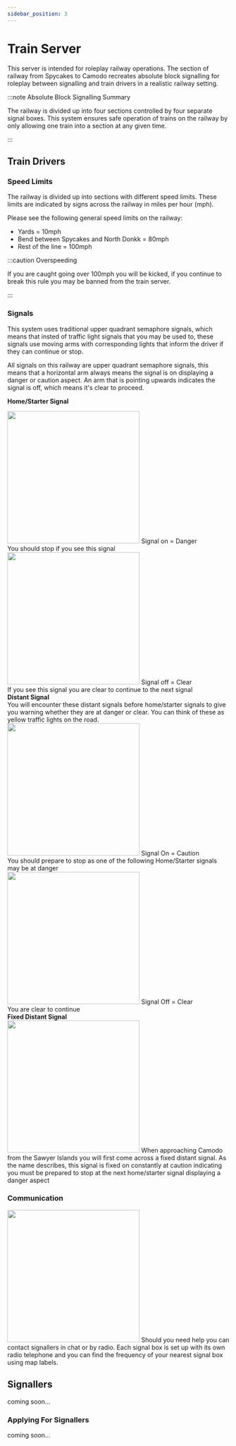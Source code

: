 ```yaml
---
sidebar_position: 3
---
```


# Train Server

This server is intended for roleplay railway operations. The section of railway from Spycakes to Camodo recreates absolute block signalling for roleplay between signalling and train drivers in a realistic railway setting.

:::note Absolute Block Signalling Summary

The railway is divided up into four sections controlled by four separate signal boxes. This system ensures safe operation of trains on the railway by only allowing one train into a section at any given time.

:::

## Train Drivers

### Speed Limits

The railway is divided up into sections with different speed limits. These limits are indicated by signs across the railway in miles per hour (mph).

Please see the following general speed limits on the railway:
- Yards = 10mph
- Bend between Spycakes and North Donkk = 80mph
- Rest of the line = 100mph

:::caution Overspeeding

If you are caught going over 100mph you will be kicked, if you continue to break this rule you may be banned from the train server.

:::

### Signals
This system uses traditional upper quadrant semaphore signals, which means that insted of traffic light signals that you may be used to, these signals use moving arms with corresponding lights that inform the driver if they can continue or stop.

All signals on this railway are upper quadrant semaphore signals, this means that a horizontal arm always means the signal is on displaying a danger or caution aspect. An arm that is pointing upwards indicates the signal is off, which means it's clear to proceed.

<b>Home/Starter Signal</b>

<div class="flex-vcenter mb-1">
    <img src="/img/trainsrv/trainsrvredsignal.png" width="300px"/>
    Signal on = Danger<br/>
    You should stop if you see this signal
  </div>
  <div class="flex-vcenter mb-1">
    <img src="/img/trainsrv/trainsrvgreensignal.png" width="300px"/>
    Signal off = Clear<br/>
    If you see this signal you are clear to continue to the next signal
  </div>
<b>Distant Signal</b><br/> You will encounter these distant signals before home/starter signals to give you warning whether they are at danger or clear. You can think of these as yellow traffic lights on the road.
  <div class="flex-vcenter mb-1">
    <img src="/img/trainsrv/trainsrvyellowsignal1.png" width="300px"/>
    Signal On = Caution<br/>
    You should prepare to stop as one of the following Home/Starter signals may be at danger
  </div>
  <div class="flex-vcenter mb-1">
    <img src="/img/trainsrv/trainsrvyellowsignal2.png" width="300px"/>
    Signal Off = Clear<br/>
    You are clear to continue
  </div>
<b>Fixed Distant Signal</b>
  <div class="flex-vcenter mb-1">
    <img src="/img/trainsrv/trainsrvyellowsignal3.png" width="300px"/>
    When approaching Camodo from the Sawyer Islands you will first come across a fixed distant signal. As the name describes, this signal is fixed on constantly at caution indicating you must be prepared to stop at the next home/starter signal displaying a danger aspect
  </div>

### Communication

  <div class="flex-vcenter mb-1">
    <img src="/img/trainsrv/trainsrvcommbox.png" width="300px"/>
    Should you need help you can contact signallers in chat or by radio. Each signal box is set up with its own radio telephone and you can find the frequency of your nearest signal box using map labels.
  </div>

## Signallers

coming soon...

### Applying For Signallers

coming soon...
